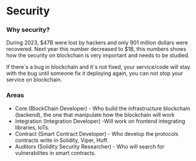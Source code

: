 # Security

### Why security?

During 2023, $47B were lost by hackers and only 901 million dollars were recovered. Next year this number decreased to $1B, this numbers shows how the security on blockchain is very important and needs to be studied.

If there´s a bug in blockchain and it´s not fixed, your service/code will stay with the bug until someone fix it deploying again, you can not stop your service on blockchain.

### Areas

- Core (BlockChain Developer) - Who build the infrastructure blockchain (backend), the one that manipulate how the blockchain will work
- Integration (Integration Developer) -Will work on frontend integrating libraries, IoTs.
- Contract (Smart Contract Developer) - Who develop the protocols contracts write in Solidity, Viper, Huff.
- Auditors (Solidity Security Researcher) - Who will search for vulnerabilites in smart contracts.
